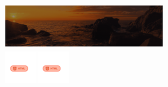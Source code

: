 ![Animação de Digitação](media/Cabeçalho.gif)



<a href="media/1.png"><img src="media/1.png" width="100" /></a>
<a href="media/1.png"><img src="media/1.png" width="100" /></a>


